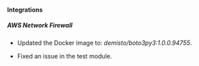 
#### Integrations

##### AWS Network Firewall
- Updated the Docker image to: *demisto/boto3py3:1.0.0.94755*.

-  Fixed an issue in the test module.

